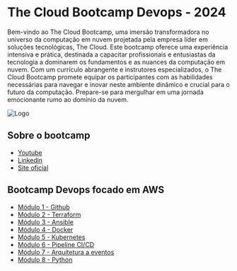 
# The Cloud Bootcamp Devops - 2024

Bem-vindo ao The Cloud Bootcamp, uma imersão transformadora no universo da computação em nuvem projetada pela empresa líder em soluções tecnológicas, The Cloud. Este bootcamp oferece uma experiência intensiva e prática, destinada a capacitar profissionais e entusiastas da tecnologia a dominarem os fundamentos e as nuances da computação em nuvem. Com um currículo abrangente e instrutores especializados, o The Cloud Bootcamp promete equipar os participantes com as habilidades necessárias para navegar e inovar neste ambiente dinâmico e crucial para o futuro da computação. Prepare-se para mergulhar em uma jornada emocionante rumo ao domínio da nuvem.

![Logo](https://pbs.twimg.com/profile_images/1216838832508874754/ehswnrQh_400x400.jpg)




## Sobre o bootcamp

 - [Youtube](https://www.youtube.com/channel/UCWWBoGQZqlRpsavT-WEVxMA)
 - [Linkedin](https://www.linkedin.com/school/the-cloud-bootcamp/)
 - [Site oficial](https://thecloudbootcamp.com/pt/)


## Bootcamp Devops focado em AWS

- [Módulo 1 - Github]()
- [Módulo 2 - Terraform]()
- [Módulo 3 - Ansible]()
- [Módulo 4 - Docker]()
- [Módulo 5 - Kubernetes]()
- [Módulo 6 - Pipeline CI/CD]()
- [Módulo 7 - Arquitetura a eventos]()
- [Módulo 8 - Python]()
